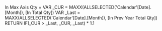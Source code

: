 In Max Axis Qty = 
VAR _CUR = MAXX(ALLSELECTED('Calendar'[Date].[Month]), [In Total Qty])
VAR _Last = MAXX(ALLSELECTED('Calendar'[Date].[Month]), [In Prev Year Total Qty])
RETURN
IF(_CUR > _Last, _CUR, _Last) * 1.1
